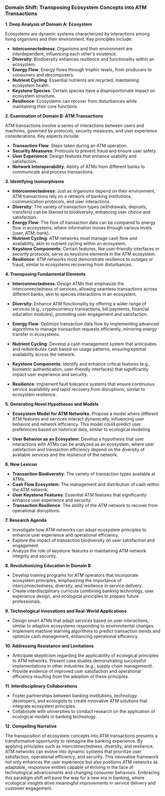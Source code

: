 ### Domain Shift: Transposing Ecosystem Concepts into ATM Transactions

**1. Deep Analysis of Domain A: Ecosystem**

Ecosystems are dynamic systems characterized by interactions among living organisms and their environment. Key principles include:

- **Interconnectedness**: Organisms and their environment are interdependent, influencing each other's existence.
- **Diversity**: Biodiversity enhances resilience and functionality within an ecosystem.
- **Energy Flow**: Energy flows through trophic levels, from producers to consumers and decomposers.
- **Nutrient Cycling**: Essential nutrients are recycled, maintaining ecosystem health.
- **Keystone Species**: Certain species have a disproportionate impact on ecosystem structure.
- **Resilience**: Ecosystems can recover from disturbances while maintaining their core functions.

**2. Examination of Domain B: ATM Transactions**

ATM transactions involve a series of interactions between users and machines, governed by protocols, security measures, and user experience considerations. Key aspects include:

- **Transaction Flow**: Steps taken during an ATM operation.
- **Security Measures**: Protocols to prevent fraud and ensure user safety.
- **User Experience**: Design features that enhance usability and satisfaction.
- **Network Interoperability**: Ability of ATMs from different banks to communicate and process transactions.

**3. Identifying Isomorphisms**

- **Interconnectedness**: Just as organisms depend on their environment, ATM transactions rely on a network of banking institutions, communication protocols, and user interactions.
- **Diversity**: The variety of transaction types (withdrawals, deposits, transfers) can be likened to biodiversity, enhancing user choice and satisfaction.
- **Energy Flow**: The flow of transaction data can be compared to energy flow in ecosystems, where information moves through various levels (user, ATM, bank).
- **Nutrient Cycling**: ATM networks must manage cash flow and availability, akin to nutrient cycling within an ecosystem.
- **Keystone Components**: Certain features, like user-friendly interfaces or security protocols, serve as keystone elements in the ATM ecosystem.
- **Resilience**: ATM networks must demonstrate resilience to outages or fraud, similar to ecosystems recovering from disturbances.

**4. Transposing Fundamental Elements**

- **Interconnectedness**: Design ATMs that emphasize the interconnectedness of services, allowing seamless transactions across different banks, akin to species interactions in an ecosystem.
  
- **Diversity**: Enhance ATM functionality by offering a wider range of services (e.g., cryptocurrency transactions, bill payments, financial education modules), promoting user engagement and satisfaction.

- **Energy Flow**: Optimize transaction data flow by implementing advanced algorithms to manage transaction requests efficiently, mirroring energy transfer in ecosystems.

- **Nutrient Cycling**: Develop a cash management system that anticipates and redistributes cash based on usage patterns, ensuring optimal availability across the network.

- **Keystone Components**: Identify and enhance critical features (e.g., biometric authentication, user-friendly interfaces) that significantly impact user experience and security.

- **Resilience**: Implement fault tolerance systems that ensure continuous service availability and rapid recovery from disruptions, similar to ecosystem resilience.

**5. Generating Novel Hypotheses and Models**

- **Ecosystem Model for ATM Networks**: Propose a model where different ATM features and services interact dynamically, influencing user behavior and network efficiency. This model could predict user preferences based on historical data, similar to ecological modeling.

- **User Behavior as an Ecosystem**: Develop a hypothesis that user interactions with ATMs can be analyzed as an ecosystem, where user satisfaction and transaction efficiency depend on the diversity of available services and the resilience of the network.

**6. New Lexicon**

- **Transaction Biodiversity**: The variety of transaction types available at ATMs.
- **Cash Flow Ecosystem**: The management and distribution of cash within the ATM network.
- **User Keystone Features**: Essential ATM features that significantly enhance user experience and security.
- **Transaction Resilience**: The ability of the ATM network to recover from operational disruptions.

**7. Research Agenda**

- Investigate how ATM networks can adopt ecosystem principles to enhance user experience and operational efficiency.
- Explore the impact of transaction biodiversity on user satisfaction and engagement.
- Analyze the role of keystone features in maintaining ATM network integrity and security.

**8. Revolutionizing Education in Domain B**

- Develop training programs for ATM operators that incorporate ecosystem principles, emphasizing the importance of interconnectedness, diversity, and resilience in service delivery.
- Create interdisciplinary curricula combining banking technology, user experience design, and ecological principles to prepare future professionals.

**9. Technological Innovations and Real-World Applications**

- Design smart ATMs that adapt services based on user interactions, similar to adaptive ecosystems responding to environmental changes.
- Implement machine learning algorithms to predict transaction trends and optimize cash management, enhancing operational efficiency.

**10. Addressing Resistance and Limitations**

- Anticipate skepticism regarding the applicability of ecological principles to ATM networks. Present case studies demonstrating successful implementations in other industries (e.g., supply chain management).
- Provide evidence of improved user satisfaction and operational efficiency resulting from the adoption of these principles.

**11. Interdisciplinary Collaborations**

- Foster partnerships between banking institutions, technology developers, and ecologists to create innovative ATM solutions that integrate ecosystem principles.
- Collaborate with universities to conduct research on the application of ecological models in banking technology.

**12. Compelling Narrative**

The transposition of ecosystem concepts into ATM transactions presents a transformative opportunity to reimagine the banking experience. By applying principles such as interconnectedness, diversity, and resilience, ATM networks can evolve into dynamic systems that prioritize user satisfaction, operational efficiency, and security. This innovative framework not only enhances the user experience but also positions ATM networks as adaptable, responsive entities capable of thriving in the face of technological advancements and changing consumer behaviors. Embracing this paradigm shift will pave the way for a new era in banking, where ecological insights drive meaningful improvements in service delivery and customer engagement.
